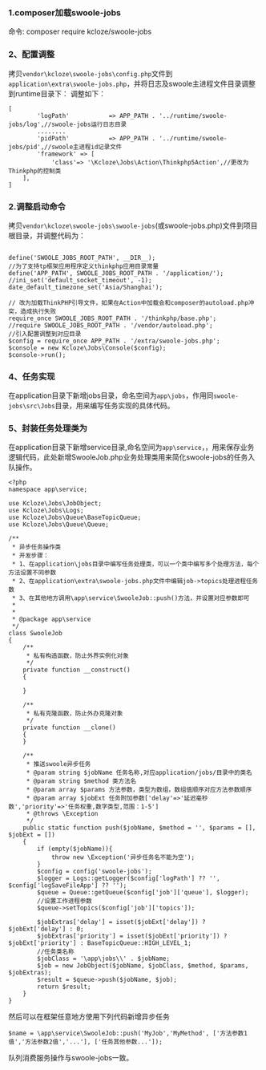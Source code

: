 ### 1.composer加载swoole-jobs
命令: composer require kcloze/swoole-jobs
### 2、配置调整
拷贝`vendor\kcloze\swoole-jobs\config.php`文件到`application\extra\swoole-jobs.php`，并将日志及swoole主进程文件目录调整到runtime目录下：
调整如下：
```
[
        'logPath'           => APP_PATH . '../runtime/swoole-jobs/log',//swoole-jobs运行日志目录
        ........
        'pidPath'           => APP_PATH . '../runtime/swoole-jobs/pid',//swoole主进程id记录文件
        'framework' => [
            'class'=> '\Kcloze\Jobs\Action\Thinkphp5Action',//更改为Thinkphp的控制类
    ],
]
```
### 2.调整启动命令
拷贝`vendor\kcloze\swoole-jobs\swoole-jobs`(或swoole-jobs.php)文件到项目根目录，并调整代码为：
````

define('SWOOLE_JOBS_ROOT_PATH', __DIR__);
//为了支持tp框架应用程序定义thinkphp应用目录常量
define('APP_PATH', SWOOLE_JOBS_ROOT_PATH . '/application/');
//ini_set('default_socket_timeout', -1);
date_default_timezone_set('Asia/Shanghai');

// 改为加载ThinkPHP引导文件，如果在Action中加载会和composer的autoload.php冲突，造成执行失败
require_once SWOOLE_JOBS_ROOT_PATH . '/thinkphp/base.php';
//require SWOOLE_JOBS_ROOT_PATH . '/vendor/autoload.php';
//引入配置调整到对应目录
$config = require_once APP_PATH . '/extra/swoole-jobs.php';
$console = new Kcloze\Jobs\Console($config);
$console->run();
````

### 4、任务实现
在application目录下新增jobs目录，命名空间为`app\jobs`，作用同`swoole-jobs\src\Jobs`目录，用来编写任务实现的具体代码。
### 5、封装任务处理类为
在application目录下新增service目录,命名空间为`app\service`，，用来保存业务逻辑代码，此处新增SwooleJob.php业务处理类用来简化swoole-jobs的任务入队操作。
```
<?php
namespace app\service;

use Kcloze\Jobs\JobObject;
use Kcloze\Jobs\Logs;
use Kcloze\Jobs\Queue\BaseTopicQueue;
use Kcloze\Jobs\Queue\Queue;

/**
 * 异步任务操作类
 * 开发步骤：
 * 1、在application\jobs目录中编写任务处理类，可以一个类中编写多个处理方法，每个方法设置不同参数
 * 2、在application\extra\swoole-jobs.php文件中编辑job->topics处理进程任务数
 * 3、在其他地方调用\app\service\SwooleJob::push()方法，并设置对应参数即可
 *
 *
 * @package app\service
 */
class SwooleJob
{
    /**
     * 私有构造函数，防止外界实例化对象
     */
    private function __construct()
    {

    }

    /**
     * 私有克隆函数，防止外办克隆对象
     */
    private function __clone()
    {
    }

    /**
     * 推送swoole异步任务
     * @param string $jobName 任务名称,对应application/jobs/目录中的类名
     * @param string $method 类方法名
     * @param array $params 方法参数，类型为数组，数组值顺序对应方法参数顺序
     * @param array $jobExt 任务附加参数['delay'=>'延迟毫秒数','priority'=>'任务权重,数字类型,范围：1-5']
     * @throws \Exception
     */
    public static function push($jobName, $method = '', $params = [], $jobExt = [])
    {
        if (empty($jobName)){
            throw new \Exception('异步任务名不能为空');
        }
        $config = config('swoole-jobs');
        $logger = Logs::getLogger($config['logPath'] ?? '', $config['logSaveFileApp'] ?? '');
        $queue = Queue::getQueue($config['job']['queue'], $logger);
        //设置工作进程参数
        $queue->setTopics($config['job']['topics']);

        $jobExtras['delay'] = isset($jobExt['delay']) ? $jobExt['delay'] : 0;
        $jobExtras['priority'] = isset($jobExt['priority']) ? $jobExt['priority'] : BaseTopicQueue::HIGH_LEVEL_1;
        //任务类名称
        $jobClass = '\app\jobs\\' . $jobName;
        $job = new JobObject($jobName, $jobClass, $method, $params, $jobExtras);
        $result = $queue->push($jobName, $job);
        return $result;
    }
}
```
然后可以在框架任意地方使用下列代码新增异步任务
```
$name = \app\service\SwooleJob::push('MyJob','MyMethod', ['方法参数1值','方法参数2值','...'], ['任务其他参数...']);
```

队列消费服务操作与swoole-jobs一致。

